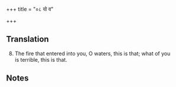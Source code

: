 +++
title = "०८ यो व"

+++
## Translation
8. The fire that entered into you, O waters, this is that; what of you  
is terrible, this is that.

## Notes

